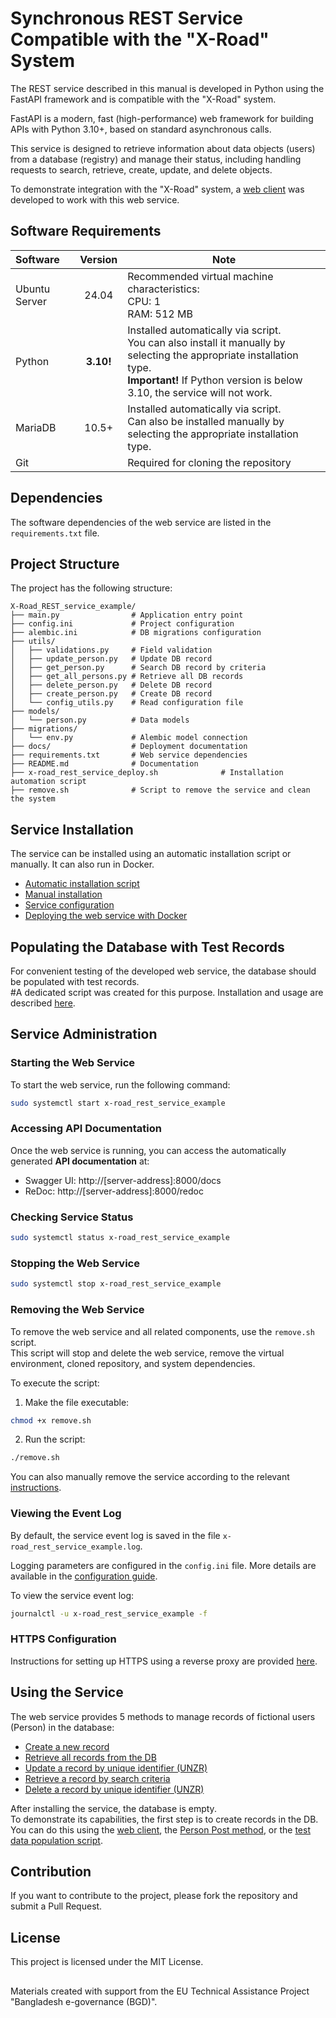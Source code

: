 # Synchronous REST Service Compatible with the "X-Road" System

The REST service described in this manual is developed in Python using the FastAPI framework and is compatible with the "X-Road" system.

FastAPI is a modern, fast (high-performance) web framework for building APIs with Python 3.10+, based on standard asynchronous calls.

This service is designed to retrieve information about data objects (users) from a database (registry) and manage their status, including handling requests to search, retrieve, create, update, and delete objects.

To demonstrate integration with the "X-Road" system, a [web client](https://github.com/MadCat-88/Trembita_Py_R_SyncCli) was developed to work with this web service.

## Software Requirements
| Software       | Version   | Note                                                                                                                                                                                                               |
|:---------------|:---------:|--------------------------------------------------------------------------------------------------------------------------------------------------------------------------------------------------------------------|
| Ubuntu Server  | 24.04     | Recommended virtual machine characteristics:<br/> CPU: 1 <br/> RAM: 512 MB                                                                                                                                        |
| Python         | **3.10!** | Installed automatically via script.<br/>You can also install it manually by selecting the appropriate installation type.<br/>**Important!** If Python version is below 3.10, the service will not work.           |
| MariaDB        | 10.5+     | Installed automatically via script.<br/>Can also be installed manually by selecting the appropriate installation type.                                                                                             |
| Git            |           | Required for cloning the repository                                                                                                                                                                                |

## Dependencies

The software dependencies of the web service are listed in the `requirements.txt` file.

## Project Structure

The project has the following structure:

```
X-Road_REST_service_example/
├── main.py                # Application entry point
├── config.ini             # Project configuration
├── alembic.ini            # DB migrations configuration
├── utils/
│   ├── validations.py     # Field validation
│   ├── update_person.py   # Update DB record
│   ├── get_person.py      # Search DB record by criteria
│   ├── get_all_persons.py # Retrieve all DB records
│   ├── delete_person.py   # Delete DB record
│   ├── create_person.py   # Create DB record
│   └── config_utils.py    # Read configuration file
├── models/
│   └── person.py          # Data models
├── migrations/
│   └── env.py             # Alembic model connection
├── docs/                  # Deployment documentation
├── requirements.txt       # Web service dependencies
├── README.md              # Documentation
├── x-road_rest_service_deploy.sh              # Installation automation script
├── remove.sh              # Script to remove the service and clean the system
```

## Service Installation

The service can be installed using an automatic installation script or manually. It can also run in Docker.

- [Automatic installation script](./docs/script_installation.md)
- [Manual installation](./docs/manual_installation.md)
- [Service configuration](./docs/configuration.md)
- [Deploying the web service with Docker](./docs/docker_installation.md)

## Populating the Database with Test Records

For convenient testing of the developed web service, the database should be populated with test records.  
#A dedicated script was created for this purpose. Installation and usage are described [here](https://github.com/MadCat-88/Trembita_PutFakeData_Rest).

## Service Administration

### Starting the Web Service

To start the web service, run the following command:

```bash
sudo systemctl start x-road_rest_service_example
```

### Accessing API Documentation

Once the web service is running, you can access the automatically generated **API documentation** at:

- Swagger UI: http://[server-address]:8000/docs  
- ReDoc: http://[server-address]:8000/redoc

### Checking Service Status

```bash
sudo systemctl status x-road_rest_service_example
```

### Stopping the Web Service

```bash
sudo systemctl stop x-road_rest_service_example
```

### Removing the Web Service

To remove the web service and all related components, use the `remove.sh` script.  
This script will stop and delete the web service, remove the virtual environment, cloned repository, and system dependencies.

To execute the script:

1. Make the file executable:

```bash
chmod +x remove.sh
```

2. Run the script:

```bash
./remove.sh
```

You can also manually remove the service according to the relevant [instructions](/docs/delete.md).

### Viewing the Event Log

By default, the service event log is saved in the file `x-road_rest_service_example.log`.

Logging parameters are configured in the `config.ini` file. More details are available in the [configuration guide](/docs/configuration.md).

To view the service event log:

```bash
journalctl -u x-road_rest_service_example -f
```

### HTTPS Configuration

Instructions for setting up HTTPS using a reverse proxy are provided [here](./docs/https_nginx_reverse_proxy.md).

## Using the Service

The web service provides 5 methods to manage records of fictional users (Person) in the database:

- [Create a new record](./docs/using.md#person-post)
- [Retrieve all records from the DB](./docs/using.md#person-get-all)
- [Update a record by unique identifier (UNZR)](/docs/using.md#person-update)
- [Retrieve a record by search criteria](./docs/using.md#person-get-by-parameter)
- [Delete a record by unique identifier (UNZR)](./docs/using.md#person-delete)

After installing the service, the database is empty.  
To demonstrate its capabilities, the first step is to create records in the DB. You can do this using the [web client](https://github.com/MadCat-88/Trembita_Py_R_SyncCli), the [Person Post method](./docs/using.md#person-post), or the [test data population script](./README.md#populating-the-database-with-test-records).

## Contribution

If you want to contribute to the project, please fork the repository and submit a Pull Request.

## License

This project is licensed under the MIT License.

##

Materials created with support from the EU Technical Assistance Project "Bangladesh e-governance (BGD)".
